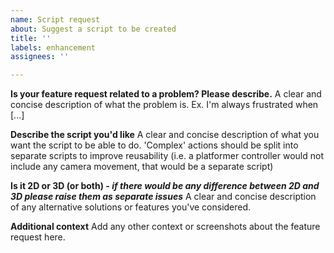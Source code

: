 ```yaml
---
name: Script request
about: Suggest a script to be created
title: ''
labels: enhancement
assignees: ''

---
```


**Is your feature request related to a problem? Please describe.**
A clear and concise description of what the problem is. Ex. I'm always frustrated when [...]

**Describe the script you'd like**
A clear and concise description of what you want the script to be able to do. 'Complex' actions should be split into separate scripts to improve reusability (i.e. a platformer controller would not include any camera movement, that would be a separate script)

**Is it 2D or 3D (or both) - *if there would be any difference between 2D and 3D please raise them as separate issues***
A clear and concise description of any alternative solutions or features you've considered.

**Additional context**
Add any other context or screenshots about the feature request here.
